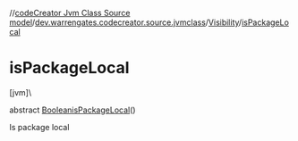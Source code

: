 //[codeCreator Jvm Class Source model](../../../index.md)/[dev.warrengates.codecreator.source.jvmclass](../index.md)/[Visibility](index.md)/[isPackageLocal](is-package-local.md)

# isPackageLocal

[jvm]\

abstract [Boolean](https://docs.oracle.com/javase/8/docs/api/java/lang/Boolean.html)[isPackageLocal](is-package-local.md)()

Is package local
